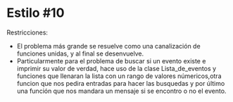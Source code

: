 Estilo #10
==========

Restricciones:
* El problema más grande se resuelve como una canalización de funciones unidas, y al final se desenvuelve.
* Particularmente para el problema de buscar si un evento existe e imprimir su valor de verdad, hace  uso de la clase Lista_de_eventos y funciones que llenaran la lista con un rango de valores númericos,otra funcion que nos pedira entradas para hacer las busquedas y por último una función que nos mandara un mensaje si se encontro o no el evento.
